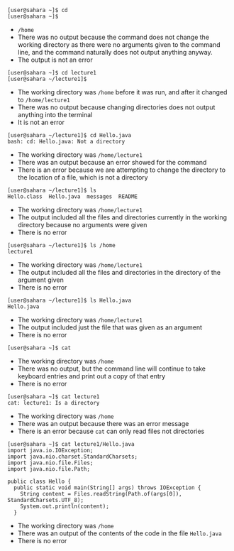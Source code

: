 ```  
[user@sahara ~]$ cd
[user@sahara ~]$
```  
* ```/home```  
* There was no output because the command does not change the working directory as there were no arguments given to the command line, and the command naturally does not output anything anyway.  
* The output is not an error  
```
[user@sahara ~]$ cd lecture1
[user@sahara ~/lecture1]$
```
* The working directory was ```/home``` before it was run, and after it changed to ```/home/lecture1```  
* There was no output because changing directories does not output anything into the terminal  
* It is not an error  
```
[user@sahara ~/lecture1]$ cd Hello.java
bash: cd: Hello.java: Not a directory
```
* The working directory was ```/home/lecture1```
* There was an output because an error showed for the command
* There is an error because we are attempting to change the directory to the location of a file, which is not a directory  
```
[user@sahara ~/lecture1]$ ls
Hello.class  Hello.java  messages  README
```
* The working directory was ```/home/lecture1```
* The output included all the files and directories currently in the working directory because no arguments were given
* There is no error  
```
[user@sahara ~/lecture1]$ ls /home
lecture1
```
* The working directory was ```/home/lecture1```
* The output included all the files and directories in the directory of the argument given
* There is no error  
```
[user@sahara ~/lecture1]$ ls Hello.java
Hello.java
```
* The working directory was ```/home/lecture1```
* The output included just the file that was given as an argument
* There is no error  
```
[user@sahara ~]$ cat

```
* The working directory was ```/home```
* There was no output, but the command line will continue to take keyboard entries and print out a copy of that entry
* There is no error  
```
[user@sahara ~]$ cat lecture1
cat: lecture1: Is a directory
```
* The working directory was ```/home```
* There was an output because there was an error message
* There is an error because ```cat``` can only read files not directories  
```
[user@sahara ~]$ cat lecture1/Hello.java
import java.io.IOException;
import java.nio.charset.StandardCharsets;
import java.nio.file.Files;
import java.nio.file.Path;

public class Hello {
  public static void main(String[] args) throws IOException {
    String content = Files.readString(Path.of(args[0]), StandardCharsets.UTF_8);    
    System.out.println(content);
  }
```
* The working directory was ```/home```
* There was an output of the contents of the code in the file ```Hello.java```
* There is no error
